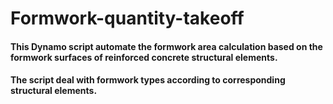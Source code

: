 # Formwork-quantity-takeoff

#### This Dynamo script automate the formwork area calculation based on the formwork surfaces of reinforced concrete structural elements.
#### The script deal with formwork types according to corresponding structural elements.
